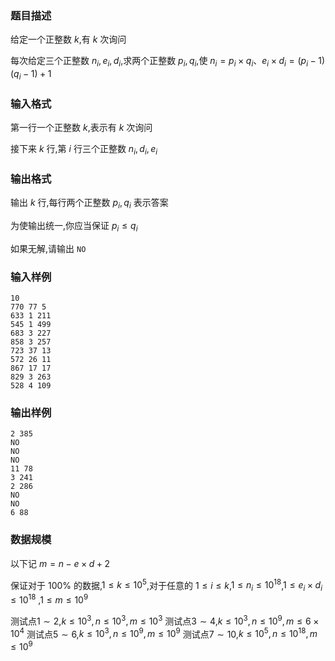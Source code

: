 ### 题目描述
给定一个正整数 $k$,有 $k$ 次询问

每次给定三个正整数 $n_i, e_i, d_i$,求两个正整数 $p_i, q_i$,使 $n_i = p_i \times q_i$、$e_i \times d_i = (p_i - 1)(q_i - 1) + 1$
### 输入格式
第一行一个正整数 $k$,表示有 $k$ 次询问

接下来 $k$ 行,第 $i$ 行三个正整数 $n_i, d_i, e_i$
### 输出格式

输出 $k$ 行,每行两个正整数 $p_i, q_i$ 表示答案

为使输出统一,你应当保证 $p_i \leq q_i$

如果无解,请输出 `NO`
### 输入样例
```
10
770 77 5
633 1 211
545 1 499
683 3 227
858 3 257
723 37 13
572 26 11
867 17 17
829 3 263
528 4 109
```
### 输出样例
```
2 385
NO
NO
NO
11 78
3 241
2 286
NO
NO
6 88
```
### 数据规模

以下记 $m = n - e \times d + 2$

保证对于 $100\%$ 的数据,$1 \leq k \leq {10}^5$,对于任意的 $1 \leq i \leq k$,$1 \leq n_i \leq {10}^{18}$,$1 \leq e_i \times d_i \leq {10}^{18}$ ,$1 \leq m \leq {10}^9$

测试点$1 \sim 2$,$k \leq 10^3,n \leq 10^3, m \leq 10^3$
测试点$3 \sim 4$,$k \leq 10^3,n \leq 10^9, m \leq 6 \times 10^4$
测试点$5 \sim 6$,$k \leq 10^3,n \leq 10^9, m \leq 10^9$
测试点$7 \sim 10$,$k \leq 10^5,n \leq 10^{18}, m \leq 10^9$